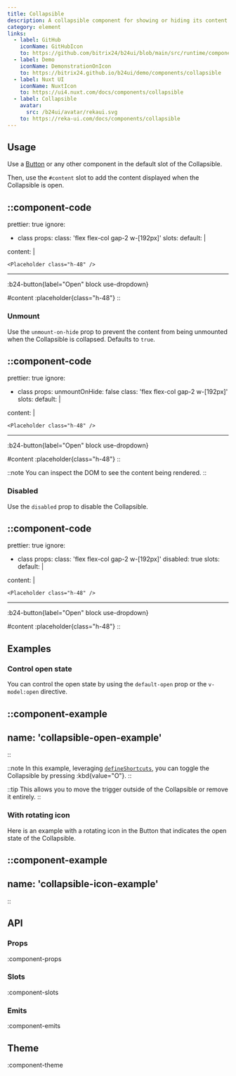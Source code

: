 ```yaml
---
title: Collapsible
description: A collapsible component for showing or hiding its content.
category: element
links:
  - label: GitHub
    iconName: GitHubIcon
    to: https://github.com/bitrix24/b24ui/blob/main/src/runtime/components/Collapsible.vue
  - label: Demo
    iconName: DemonstrationOnIcon
    to: https://bitrix24.github.io/b24ui/demo/components/collapsible
  - label: Nuxt UI
    iconName: NuxtIcon
    to: https://ui4.nuxt.com/docs/components/collapsible
  - label: Collapsible
    avatar:
      src: /b24ui/avatar/rekaui.svg
    to: https://reka-ui.com/docs/components/collapsible
---
```


## Usage

Use a [Button](/docs/components/button/) or any other component in the default slot of the Collapsible.

Then, use the `#content` slot to add the content displayed when the Collapsible is open.

::component-code
---
prettier: true
ignore:
  - class
props:
  class: 'flex flex-col gap-2 w-[192px]'
slots:
  default: |

    <B24Button label="Open" block use-dropdown />

  content: |

    <Placeholder class="h-48" />
---

:b24-button{label="Open" block use-dropdown}

#content
:placeholder{class="h-48"}
::

### Unmount

Use the `unmount-on-hide` prop to prevent the content from being unmounted when the Collapsible is collapsed. Defaults to `true`.

::component-code
---
prettier: true
ignore:
  - class
props:
  unmountOnHide: false
  class: 'flex flex-col gap-2 w-[192px]'
slots:
  default: |

    <B24Button label="Open" block use-dropdown />

  content: |

    <Placeholder class="h-48" />
---

:b24-button{label="Open" block use-dropdown}

#content
:placeholder{class="h-48"}
::

::note
You can inspect the DOM to see the content being rendered.
::

### Disabled

Use the `disabled` prop to disable the Collapsible.

::component-code
---
prettier: true
ignore:
  - class
props:
  class: 'flex flex-col gap-2 w-[192px]'
  disabled: true
slots:
  default: |

    <B24Button label="Open" block use-dropdown />

  content: |

    <Placeholder class="h-48" />
---

:b24-button{label="Open" block use-dropdown}

#content
:placeholder{class="h-48"}
::

## Examples

### Control open state

You can control the open state by using the `default-open` prop or the `v-model:open` directive.

::component-example
---
name: 'collapsible-open-example'
---
::

::note
In this example, leveraging [`defineShortcuts`](/docs/composables/define-shortcuts/), you can toggle the Collapsible by pressing :kbd{value="O"}.
::

::tip
This allows you to move the trigger outside of the Collapsible or remove it entirely.
::

### With rotating icon

Here is an example with a rotating icon in the Button that indicates the open state of the Collapsible.

::component-example
---
name: 'collapsible-icon-example'
---
::

## API

### Props

:component-props

### Slots

:component-slots

### Emits

:component-emits

## Theme

:component-theme
